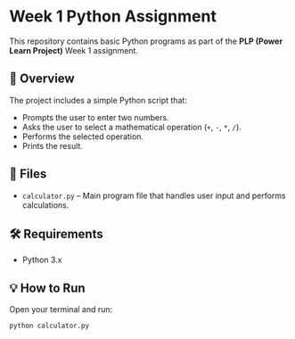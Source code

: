 # Week 1 Python Assignment

This repository contains basic Python programs as part of the **PLP (Power Learn Project)** Week 1 assignment.

## 🚀 Overview

The project includes a simple Python script that:

- Prompts the user to enter two numbers.
- Asks the user to select a mathematical operation (`+`, `-`, `*`, `/`).
- Performs the selected operation.
- Prints the result.

## 📁 Files

- `calculator.py` – Main program file that handles user input and performs calculations.

## 🛠 Requirements

- Python 3.x

## 💡 How to Run

Open your terminal and run:

```CMD
python calculator.py
